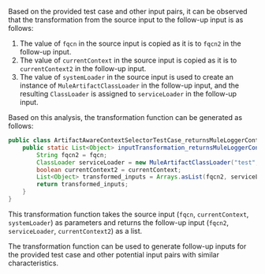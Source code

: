 Based on the provided test case and other input pairs, it can be observed that the transformation from the source input to the follow-up input is as follows:

1. The value of `fqcn` in the source input is copied as it is to `fqcn2` in the follow-up input.
2. The value of `currentContext` in the source input is copied as it is to `currentContext2` in the follow-up input.
3. The value of `systemLoader` in the source input is used to create an instance of `MuleArtifactClassLoader` in the follow-up input, and the resulting `ClassLoader` is assigned to `serviceLoader` in the follow-up input.

Based on this analysis, the transformation function can be generated as follows:

```java
public class ArtifactAwareContextSelectorTestCase_returnsMuleLoggerContextForInternalArtifactClassLoader {
    public static List<Object> inputTransformation_returnsMuleLoggerContextForInternalArtifactClassLoader(String fqcn, boolean currentContext, ClassLoader systemLoader)  {
        String fqcn2 = fqcn;
        ClassLoader serviceLoader = new MuleArtifactClassLoader("test", new ApplicationDescriptor("test"), new URL[0], systemLoader, mock(ClassLoaderLookupPolicy.class)).getClassLoader();
        boolean currentContext2 = currentContext;
        List<Object> transformed_inputs = Arrays.asList(fqcn2, serviceLoader, currentContext2);
        return transformed_inputs;
    }
}
```

This transformation function takes the source input (`fqcn`, `currentContext`, `systemLoader`) as parameters and returns the follow-up input (`fqcn2`, `serviceLoader`, `currentContext2`) as a list.

The transformation function can be used to generate follow-up inputs for the provided test case and other potential input pairs with similar characteristics.